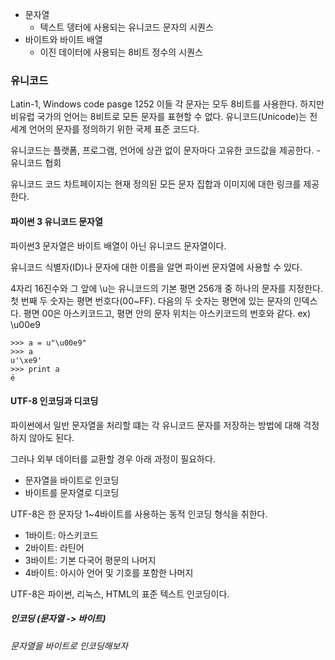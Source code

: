 * 문자열
    * 텍스트 뎅터에 사용되는 유니코드 문자의 시퀀스
* 바이트와 바이트 배열
    * 이진 데이터에 사용되는 8비트 정수의 시퀀스


### 유니코드
Latin-1, Windows code pasge 1252 이들 각 문자는 모두 8비트를 사용한다. 하지만 비유럽 국가의 언어는 8비트로 모든 문자를 표현할 수 없다. 유니코드(Unicode)는 전 세계 언어의 문자를 정의하기 위한 국제 표준 코드다. 

유니코드는 플랫폼, 프로그램, 언어에 상관 없이 문자마다 고유한 코드값을 제공한다. - 유니코드 협회

유니코드 코드 차트페이지는 현재 정의된 모든 문자 집합과 이미지에 대한 링크를 제공한다. 

#### 파이썬 3 유니코드 문자열
파이썬3 문자열은 바이트 배열이 아닌 유니코드 문자열이다. 

유니코드 식별자(ID)나 문자에 대한 이름을 알면 파이썬 문자열에 사용할 수 있다. 

4자리 16진수와 그 앞에 \u는 유니코드의 기본 평면 256개 중 하나의 문자를 지정한다. 첫 번째 두 숫자는 평면 번호다(00~FF). 다음의 두 숫자는 평면에 있는 문자의 인덱스다. 평면 00은 아스키코드고, 평면 안의 문자 위치는 아스키코드의 번호와 같다.
ex) \u00e9
```
>>> a = u"\u00e9"
>>> a
u'\xe9'
>>> print a
é
```

#### UTF-8 인코딩과 디코딩
파이썬에서 일반 문자열을 처리할 떄는 각 유니코드 문자를 저장하는 방법에 대해 걱정하지 않아도 된다. 

그러나 외부 데이터를 교환할 경우 아래 과정이 필요하다.
* 문자열을 바이트로 인코딩
* 바이트를 문자열로 디코딩

UTF-8은 한 문자당 1~4바이트를 사용하는 동적 인코딩 형식을 취한다.
* 1바이트: 아스키코드
* 2바이트: 라틴어
* 3바이트: 기본 다국어 평문의 나머지
* 4바이트: 아시아 언어 및 기호를 포함한 나머지

UTF-8은 파이썬, 리눅스, HTML의 표준 텍스트 인코딩이다. 

##### 인코딩 (문자열 -> 바이트)
*문자열을 바이트로 인코딩해보자*



